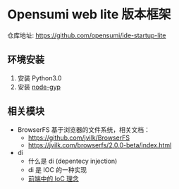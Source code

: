 # Opensumi web lite 版本框架

仓库地址: https://github.com/opensumi/ide-startup-lite

## 环境安装 

1. 安装 Python3.0
2. 安装 [node-gyp](https://github.com/nodejs/node-gyp#installation)

## 相关模块

- BrowserFS 基于浏览器的文件系统，相关文档：
    - https://github.com/jvilk/BrowserFS
    - https://jvilk.com/browserfs/2.0.0-beta/index.html
- di
    - 什么是 di (depentecy injection)
    - di 是 IOC 的一种实现
    - [前端中的 IoC 理念](https://juejin.cn/post/6844903750843236366) 
